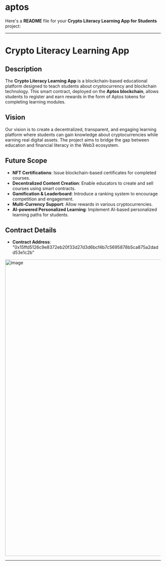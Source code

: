 # aptos
Here's a **README** file for your **Crypto Literacy Learning App for Students** project:  

---

# Crypto Literacy Learning App  

## Description  
The **Crypto Literacy Learning App** is a blockchain-based educational platform designed to teach students about cryptocurrency and blockchain technology. This smart contract, deployed on the **Aptos blockchain**, allows students to register and earn rewards in the form of Aptos tokens for completing learning modules.  

## Vision  
Our vision is to create a decentralized, transparent, and engaging learning platform where students can gain knowledge about cryptocurrencies while earning real digital assets. The project aims to bridge the gap between education and financial literacy in the Web3 ecosystem.  

## Future Scope  
- **NFT Certifications**: Issue blockchain-based certificates for completed courses.  
- **Decentralized Content Creation**: Enable educators to create and sell courses using smart contracts.  
- **Gamification & Leaderboard**: Introduce a ranking system to encourage competition and engagement.  
- **Multi-Currency Support**: Allow rewards in various cryptocurrencies.  
- **AI-powered Personalized Learning**: Implement AI-based personalized learning paths for students.  

## Contract Details  
- **Contract Address**: "0x15ffd5126c9e8372eb20f33d27d3d6bcf4b7c5695878b5ca875a2dadd53e1c2b"  
<img width="959" alt="image" src="https://github.com/user-attachments/assets/e27c8af3-e6a3-48fc-9a47-b4b2d8707411" />

---
